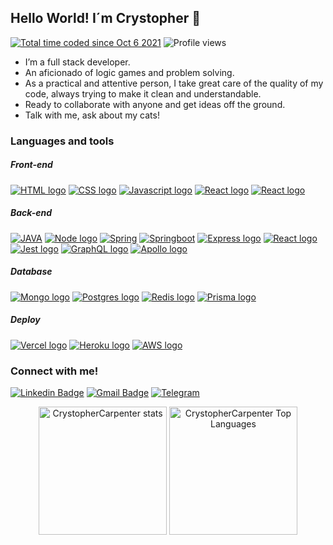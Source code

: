 ## Hello World! I´m Crystopher 👋

<p align="left"> 
  <a href="https://wakatime.com/@e1fd548b-4290-45a2-8ed2-6777f4cd2281"><img src="https://wakatime.com/badge/user/e1fd548b-4290-45a2-8ed2-6777f4cd2281.svg"            alt="Total time coded since Oct 6 2021" /></a>
  <img src="https://komarev.com/ghpvc/?username=CrystopherCarpenter-dev&color=blue" alt="Profile views">
</p>

<ul>
  <li>I’m a full stack developer. </li>
  <li>An aficionado of logic games and problem solving. </li>
  <li>As a practical and attentive person, I take great care of the quality of my code, always trying to make it clean and understandable.  </li>
  <li>Ready to collaborate with anyone and get ideas off the ground.  </li>
  <li>Talk with me, ask about my cats! </li>
</ul>  

### Languages and tools

  <div align="left">
  
 ##### Front-end
<a href="https://en.wikipedia.org/wiki/HTML5" title="HTML5"><img src="https://img.shields.io/badge/-HTML-&?style=for-the-badge&logo=html5&color=black" alt="HTML logo" /></a>
<a href="https://en.wikipedia.org/wiki/CSS" title="CSS3"><img src="https://img.shields.io/badge/-CSS-&?style=for-the-badge&logo=css3&color=black" alt="CSS logo" /></a>
<a href="https://www.javascript.com/" title="Javascript"><img src="https://img.shields.io/badge/-Javascript-&?style=for-the-badge&logo=javascript&color=black" alt="Javascript logo" /></a>
<a href="https://reactjs.org/" title="React"><img src="https://img.shields.io/badge/-react-&?style=for-the-badge&logo=react&color=black" alt="React logo" /></a>
  <a href="https://www.typescriptlang.org/" title="Typescript"><img src="https://img.shields.io/badge/-Typescript-&?style=for-the-badge&logo=typescript&color=black" alt="React logo" /></a>
  
  ##### Back-end</br>
<a href="https://www.java.com/en/" title="JAVA"><img src="https://img.shields.io/badge/-JAVA-&?style=for-the-badge&logo=java&color=black" alt="JAVA" /></a>
<a href="https://nodejs.org/en/" title="NodeJS"><img src="https://img.shields.io/badge/-NodeJS-&?style=for-the-badge&logo=nodedotjs&color=black" alt="Node logo" /></a>
<a href="https://spring.io/" title="Spring"><img src="https://img.shields.io/badge/-Spring-&?style=for-the-badge&logo=spring&color=black" alt="Spring" /></a>
<a href="https://spring.io/" title="Springboot"><img src="https://img.shields.io/badge/-Spring_Boot-&?style=for-the-badge&logo=spring-boot&color=black" alt="Springboot" /></a>
<a href="https://expressjs.com/" title="Express"><img src="https://img.shields.io/badge/-Express-&?style=for-the-badge&logo=express&color=black" alt="Express logo" /></a>
<a href="https://www.typescriptlang.org/" title="Typescript"><img src="https://img.shields.io/badge/-Typescript-&?style=for-the-badge&logo=typescript&color=black" alt="React logo" /></a>
<a href="https://jestjs.io/" title="Jest"><img src="https://img.shields.io/badge/-Jest-&?style=for-the-badge&logo=jest&color=black" alt="Jest logo" /></a>
<a href="https://graphql.org/" title="GraphQL"><img src="https://img.shields.io/badge/-graphql-&?style=for-the-badge&logo=graphql&color=black" alt="GraphQL logo" /></a>
<a href="https://www.apollographql.com/" title="Apollo"><img src="https://img.shields.io/badge/-apollo graphql-&?style=for-the-badge&logo=apollographql&color=black" alt="Apollo logo" /></a>

  
  ##### Database</br>
<a href="https://www.mongodb.com/" title="Mongo"><img src="https://img.shields.io/badge/-MongoDB-&?style=for-the-badge&logo=mongodb&color=black" alt="Mongo logo" /></a>
<a href="https://www.postgresql.org/" title="Postgres"><img src="https://img.shields.io/badge/-PostgreSQL-&?style=for-the-badge&logo=postgresql&color=black" alt="Postgres logo" /></a>
  <a href="https://redis.io/" title="Redis"><img src="https://img.shields.io/badge/-redis-&?style=for-the-badge&logo=redis&color=black" alt="Redis logo" /></a>
  <a href="https://www.prisma.io/" title="Prisma"><img src="https://img.shields.io/badge/-prisma-&?style=for-the-badge&logo=prisma&color=black" alt="Prisma logo" /></a>


  ##### Deploy</br>
<a href="https://vercel.com/" title="Vercel"><img src="https://img.shields.io/badge/-Vercel-&?style=for-the-badge&logo=vercel&color=black" alt="Vercel logo" /></a>
<a href="https://www.heroku.com/" title="Heroku"><img src="https://img.shields.io/badge/-Heroku-&?style=for-the-badge&logo=heroku&color=black&logoColor=79589F" alt="Heroku logo" /></a>
  <a href="https://aws.amazon.com/free/?trk=e4d1a24a-13d1-4019-b365-e284fded1202&sc_channel=acquisition&sc_medium=ACQ-P|PS-GO|Brand|Desktop|SU|Core-Main|Core|BR|EN|Text&s_kwcid=AL!4422!3!454435137078!e!!g!!aws&ef_id=CjwKCAjw-8qVBhANEiwAfjXLrmIpJdIXPBLkjlioj5qutLBc-cdL2bfwrv0PrTMXS3qLSKFFDG15_BoCqOYQAvD_BwE:G:s&s_kwcid=AL!4422!3!454435137078!e!!g!!aws" title="AWS"><img src="https://img.shields.io/badge/-AWS-&?style=for-the-badge&logo=aws&color=black" alt="AWS logo" /></a>

</div>

### Connect with me!

[![Linkedin Badge](https://img.shields.io/badge/-LinkedIn-blue?style=for-the-badge&logo=Linkedin&logoColor=white&link=https://www.linkedin.com/in/crystophercarpenter/)](https://www.linkedin.com/in/crystophercarpenter/)
[![Gmail Badge](https://img.shields.io/badge/-Gmail-c14438?style=for-the-badge&logo=Gmail&logoColor=white&link=mailto:crystopher.stanley.carpenter@gmail.com)](mailto:crystopher.stanley.carpenter@gmail.com)
[![Telegram](https://img.shields.io/static/v1?style=for-the-badge&message=Telegram&color=26A5E4&logo=Telegram&logoColor=FFFFFF&label=)](https://t.me/crystophercarpenter)

<div align="center">
  <img height="205em" alt="CrystopherCarpenter stats" src="https://github-readme-stats.vercel.app/api?username=CrystopherCarpenter&show_icons=true&theme=github_dark&hide_border=true" />

  <img height="205em" alt="CrystopherCarpenter Top Languages" src="https://github-readme-stats.vercel.app/api/top-langs/?username=CrystopherCarpenter&show_icons=true&theme=github_dark&hide_border=true" />
</div>

